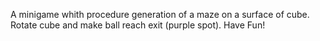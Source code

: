 A minigame whith procedure generation of a maze on a surface of cube.
Rotate cube and make ball reach exit (purple spot). Have Fun!
